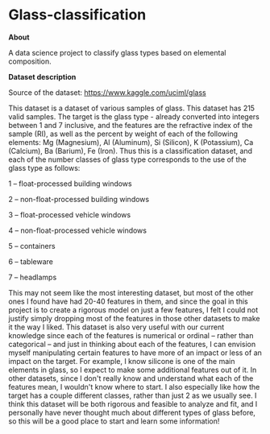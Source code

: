 # Glass-classification

**About**

A data science project to classify glass types based on elemental composition.


**Dataset description**

Source of the dataset: https://www.kaggle.com/uciml/glass

This dataset is a dataset of various samples of glass. This dataset has 215 valid samples. The target is the glass type - already converted into integers between 1 and 7 inclusive, and the features are the refractive index of the sample (RI), as well as the percent by weight of each of the following elements: Mg (Magnesium), Al (Aluminum), Si (Silicon), K (Potassium), Ca (Calcium), Ba (Barium), Fe (Iron). Thus this is a classification dataset, and each of the number classes of glass type corresponds to the use of the glass type as follows:

1 – float-processed building windows

2 – non-float-processed building windows

3 – float-processed vehicle windows

4 – non-float-processed vehicle windows

5 – containers

6 – tableware

7 – headlamps

This may not seem like the most interesting dataset, but most of the other ones I found have had 20-40 features in them, and since the goal in this project is to create a rigorous model on just a few features, I felt I could not justify simply dropping most of the features in those other datasets to make it the way I liked. This dataset is also very useful with our current knowledge since each of the features is numerical or ordinal – rather than categorical – and just in thinking about each of the features, I can envision myself manipulating certain features to have more of an impact or less of an impact on the target. For example, I know silicone is one of the main elements in glass, so I expect to make some additional features out of it. In other datasets, since I don't really know and understand what each of the features mean, I wouldn't know where to start. I also especially like how the target has a couple different classes, rather than just 2 as we usually see. I think this dataset will be both rigorous and feasible to analyze and fit, and I personally have never thought much about different types of glass before, so this will be a good place to start and learn some information!
